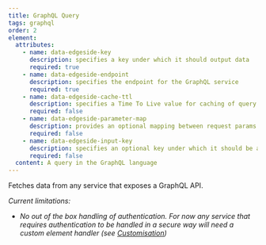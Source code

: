 ```yaml
---
title: GraphQL Query
tags: graphql
order: 2
element:
  attributes:
    - name: data-edgeside-key
      description: specifies a key under which it should output data
      required: true
    - name: data-edgeside-endpoint
      description: specifies the endpoint for the GraphQL service
      required: true
    - name: data-edgeside-cache-ttl
      description: specifies a Time To Live value for caching of query results in the Cloudflare cache, in seconds (default = 60)
      required: false
    - name: data-edgeside-parameter-map
      description: provides an optional mapping between request params or URL segments in the original page request and parameters to the query. (see [Parameter Mapping](/parametermapping))
      required: false
    - name: data-edgeside-input-key
      description: specifies an optional key under which it should be able to find input data which can be used in a parameter map
      required: false
  content: A query in the GraphQL language
---
```

Fetches data from any service that exposes a GraphQL API.

*Current limitations:*
* *No out of the box handling of authentication. For now any service that requires authentication to be handled in a secure way will need a custom element handler (see [Customisation](/customisation))*
